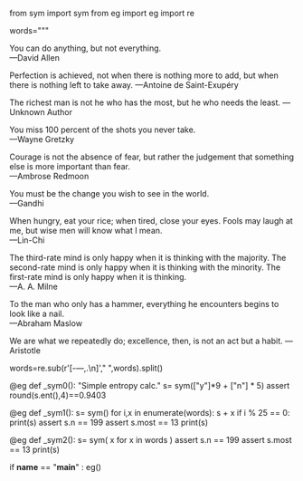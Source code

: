 from sym import sym
from  eg  import eg
import re

words=""" 

You can do anything, but not everything.  
—David Allen

Perfection is achieved, not when there is nothing more to add, but when there is
nothing left to take away.
—Antoine de Saint-Exupéry

The richest man is not he who has the most, but he who needs the least.
—Unknown Author

You miss 100 percent of the shots you never take.  
—Wayne Gretzky

Courage is not the absence of fear, but rather the judgement that something else
is more important than fear.  
—Ambrose Redmoon

You must be the change you wish to see in the world.  
—Gandhi

When hungry, eat your rice; when tired, close your eyes. Fools may laugh at me,
but wise men will know what I mean.  
—Lin-Chi

The third-rate mind is only happy when it is thinking with the majority. The
second-rate mind is only happy when it is thinking with the minority. The
first-rate mind is only happy when it is thinking.  
—A. A. Milne

To the man who only has a hammer, everything he encounters begins to look like a
nail.  
—Abraham Maslow

We are what we repeatedly do; excellence, then, is not an act but a habit.
—Aristotle 


words=re.sub(r'[-—,\.\n]'," ",words).split()

@eg
def _sym0():
  "Simple entropy calc."
  s= sym(["y"]*9 + ["n"] * 5)
  assert round(s.ent(),4)==0.9403
  
@eg
def _sym1():
  s= sym()
  for i,x in enumerate(words):
    s + x
    if i % 25 == 0: print(s)
  assert s.n == 199
  assert s.most == 13
  print(s)

@eg
def _sym2():
  s= sym( x for x in words )
  assert s.n == 199
  assert s.most == 13
  print(s)

if __name__ == "__main__" : eg()
